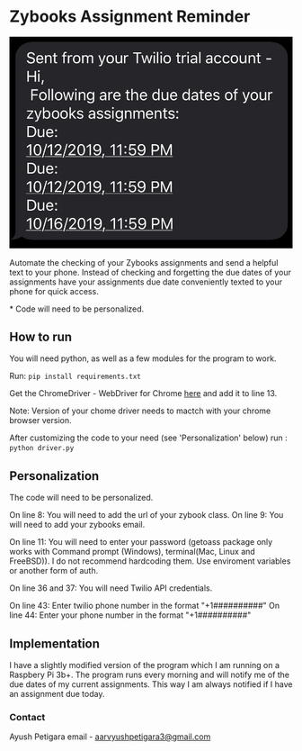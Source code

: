 # Zybooks Assignment Reminder

![](img/text.jpg)

Automate the checking of your Zybooks assignments and send a helpful text to your phone. Instead of checking and forgetting the due dates of your assignments have your assignments due date conveniently texted to your phone for quick access.

\* Code will need to be personalized.

## How to run

You will need python, as well as a few modules for the program to work.

Run: `pip install requirements.txt`
 
Get the ChromeDriver - WebDriver for Chrome [here](https://chromedriver.chromium.org/downloads) and add it to line 13.

Note: Version of your chome driver needs to mactch with your chrome browser version.
  
After customizing the code to your need (see 'Personalization' below) run : `python driver.py`
  
## Personalization

The code will need to be personalized.

On line 8: You will need to add the url of your zybook class.
On line 9: You will need to add your zybooks email.

On line 11: You will need to enter your password (getoass package only works with Command prompt (Windows), terminal(Mac, Linux and FreeBSD)). 
I do not recommend hardcoding them. Use enviroment variables or another form of auth.

On line 36 and 37: You will need Twilio API credentials. 

On line 43: Enter twilio phone number in the format "+1##########"
On line 44: Enter your phone number in the format "+1##########"

## Implementation

I have a slightly modified version of the program which I am running on a Raspbery Pi 3b+. The program runs every morning and will notify me of the due dates of my current assignments. This way I am always notified if I have an assignment due today.

### Contact

Ayush Petigara
email - aarvyushpetigara3@gmail.com
